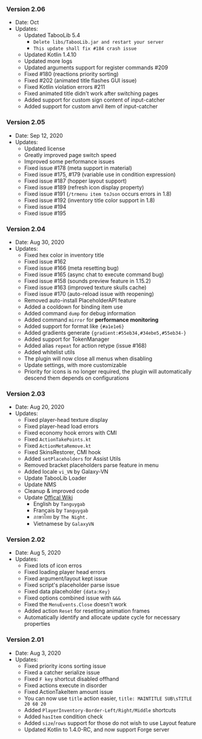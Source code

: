 ### Version 2.06
- Date: Oct
- Updates:
  - Updated TabooLib 5.4
    - `Delete libs/TabooLib.jar and restart your server`
    - `This update shall fix #184 crash issue`
  - Updated Kotlin 1.4.10
  - Updated more logs
  - Updated arguments support for register commands #209
  - Fixed #180 (reactions priority sorting)
  - Fixed #202 (animated title flashes GUI issue)
  - Fixed Kotlin violation errors #211
  - Fixed animated title didn't work after switching pages
  - Added support for custom sign content of input-catcher
  - Added support for custom anvil item of input-catcher
### Version 2.05
- Date: Sep 12, 2020
- Updates:
  - Updated license
  - Greatly improved page switch speed
  - Improved some performance issues
  - Fixed issue #178 (meta support in material)
  - Fixed issue #175, #179 (variable use in condition expression)
  - Fixed issue #187 (hopper layout support)
  - Fixed issue #189 (refresh icon display property)
  - Fixed issue #191 (`/trmenu item toJson` occurs errors in 1.8)
  - Fixed issue #192 (inventory title color support in 1.8)
  - Fixed issue #194
  - Fixed issue #195

### Version 2.04
- Date: Aug 30, 2020
- Updates:
  - Fixed hex color in inventory title
  - Fixed issue #162
  - Fixed issue #166 (meta resetting bug)
  - Fixed issue #165 (async chat to execute command bug)
  - Fixed issue #158 (sounds preview feature in 1.15.2)
  - Fixed issue #163 (improved texture skulls cache)
  - Fixed issue #170 (auto-reload issue with reopening)
  - Removed auto-install PlaceholderAPI feature
  - Added a cooldown for binding item use
  - Added command `dump` for debug information
  - Added command `mirror` for **performance monitoring**
  - Added support for format like `{#a1e1e6}`
  - Added gradients generate `{gradient:#55eb34,#34ebe5,#55eb34-}`
  - Added support for TokenManager
  - Added alias `repeat` for action retype (issue #168)
  - Added whitelist utils
  - The plugin will now close all menus when disabling
  - Update settings, with more customizable
  - Priority for icons is no longer required, the plugin will automatically descend them depends on configurations

### Version 2.03
- Date: Aug 20, 2020
- Updates:
  - Fixed player-head texture display
  - Fixed player-head load errors
  - Fixed economy hook errors with CMI
  - Fixed `ActionTakePoints.kt`
  - Fixed `ActionMetaRemove.kt`
  - Fixed SkinsRestorer, CMI hook
  - Added `setPlaceholders` for Assist Utils
  - Removed bracket placeholders parse feature in menu
  - Added locale `vi_VN` by Galaxy-VN
  - Update TabooLib Loader
  - Update NMS
  - Cleanup & improved code
  - Update [Offical Wiki](https://trmenu.trixey.cc/)
    - English by `Tanguygab`
    - Français by `Tanguygab`
    - ภาษาไทย by `The Night.`
    - Vietnamese by `GalaxyVN`

### Version 2.02
- Date: Aug 5, 2020
- Updates:
  - Fixed lots of icon erros
  - Fixed loading player head errors
  - Fixed argument/layout kept issue
  - Fixed script's placeholder parse issue
  - Fixed data placeholder `{data:Key}`
  - Fixed options combined issue with `&&&`
  - Fixed the `MenuEvents.Close` doesn't work
  - Added action `Reset` for resetting animation frames
  - Automatically identify and allocate update cycle for necessary properties

### Version 2.01
- Date: Aug 3, 2020
- Updates:
  - Fixed priority icons sorting issue
  - Fixed a catcher serialize issue
  - Fixed `F key` shortcut disabled offhand
  - Fixed actions execute in disorder
  - Fixed ActionTakeItem amount issue
  - You can now use `title` action easier, `title: MAINTITLE SUB\sTITLE 20 60 20`
  - Added `PlayerInventory-Border-Left/Right/Middle` shortcuts
  - Added `hasItem` condition check
  - Added `size`/`rows` support for those do not wish to use Layout feature
  - Updated Kotlin to 1.4.0-RC, and now support Forge server